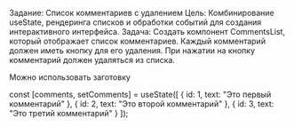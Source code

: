 Задание: Список комментариев с удалением
Цель: Комбинирование useState, рендеринга списков и обработки событий для создания интерактивного интерфейса.
Задача:
Создать компонент CommentsList, который отображает список комментариев. Каждый комментарий должен иметь кнопку для его удаления. При нажатии на кнопку комментарий должен удаляться из списка.

Можно использовать заготовку

  const [comments, setComments] = useState([
    { id: 1, text: "Это первый комментарий" },
    { id: 2, text: "Это второй комментарий" },
    { id: 3, text: "Это третий комментарий" }
  ]);